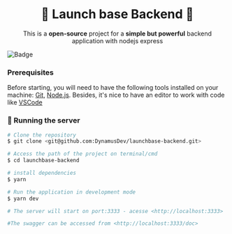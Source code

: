 <h1 align="center">🚀 Launch base Backend 🚀</h1>
<p align="center">This is a <strong>open-source</strong> project for a <strong>simple but powerful</strong> backend application with nodejs express</p>

![Badge](https://img.shields.io/node/v/express/latest)

### Prerequisites

Before starting, you will need to have the following tools installed on your machine:
[Git](https://git-scm.com), [Node.js](https://nodejs.org/en/).
Besides, it's nice to have an editor to work with code like [VSCode](https://code.visualstudio.com/)

### 🎲 Running the server

```bash
# Clone the repository
$ git clone <git@github.com:DynamusDev/launchbase-backend.git>

# Access the path of the project on terminal/cmd
$ cd launchbase-backend

# install dependencies
$ yarn

# Run the application in development mode
$ yarn dev

# The server will start on port:3333 - acesse <http://localhost:3333>

#The swagger can be accessed from <http://localhost:3333/doc>
```
